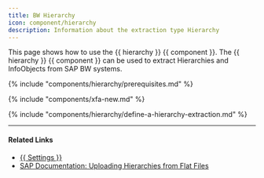 ```yaml
---
title: BW Hierarchy
icon: component/hierarchy
description: Information about the extraction type Hierarchy
---
```


This page shows how to use the {{ hierarchy }} {{ component }}.
The {{ hierarchy }} {{ component }} can be used to extract Hierarchies and InfoObjects from SAP BW systems.


{% include "components/hierarchy/prerequisites.md"  %}

{% include "components/xfa-new.md"  %}

{% include "components/hierarchy/define-a-hierarchy-extraction.md"  %}

****
#### Related Links
- [{{ Settings }}](settings.md)
- [SAP Documentation: Uploading Hierarchies from Flat Files](https://help.sap.com/saphelp_scm700_ehp02/helpdata/en/fa/e92637c2cbf357e10000009b38f936/frameset.htm)
